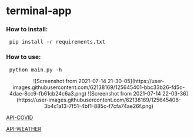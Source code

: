 # terminal-app

### How to install:
<pre> pip install -r requirements.txt</pre>
### How to use:
<pre> python main.py -h</pre>
<p align='center'>
![Screenshot from 2021-07-14 21-30-05](https://user-images.githubusercontent.com/62138169/125645401-bbc33b26-fd5c-4dae-8cc9-fb61cb24c6a3.png)
![Screenshot from 2021-07-14 22-03-36](https://user-images.githubusercontent.com/62138169/125645408-3b4c1a13-7f51-4bf1-885c-f7cfa74ae26f.png)
</p>

[API-COVID][0]

[API-WEATHER][1]

[0]:https://api.covid19api.com/summary

[1]:https://api.openweathermap.org
